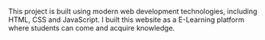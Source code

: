 This project is built using modern web development technologies, including HTML, CSS and JavaScript. I built this website as a E-Learning platform where students can come and acquire knowledge.
